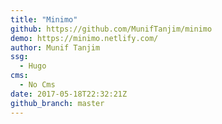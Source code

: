 ```yaml
---
title: "Minimo"
github: https://github.com/MunifTanjim/minimo
demo: https://minimo.netlify.com/
author: Munif Tanjim
ssg:
  - Hugo
cms:
  - No Cms
date: 2017-05-18T22:32:21Z
github_branch: master
---
```

